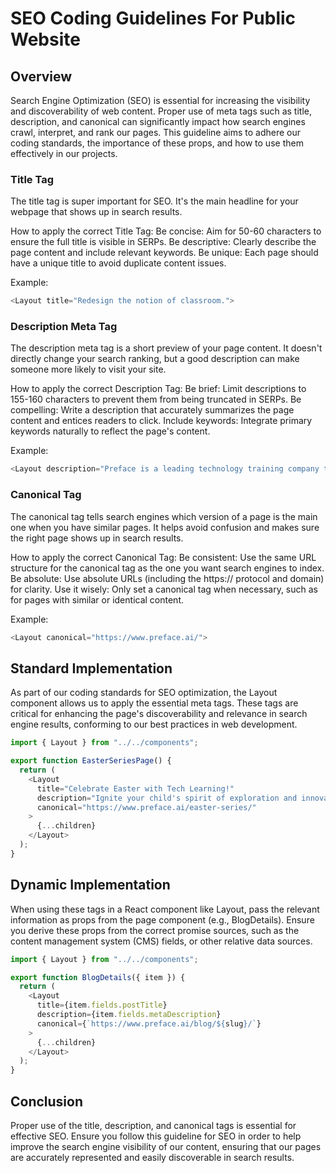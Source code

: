 # SEO Coding Guidelines For Public Website

## Overview

Search Engine Optimization (SEO) is essential for increasing the visibility and discoverability of web content. Proper use of meta tags such as title, description, and canonical can significantly impact how search engines crawl, interpret, and rank our pages. This guideline aims to adhere our coding standards, the importance of these props, and how to use them effectively in our projects.

### Title Tag

The title tag is super important for SEO. It's the main headline for your webpage that shows up in search results.

How to apply the correct Title Tag:
Be concise: Aim for 50-60 characters to ensure the full title is visible in SERPs.
Be descriptive: Clearly describe the page content and include relevant keywords.
Be unique: Each page should have a unique title to avoid duplicate content issues.

Example:

```js
<Layout title="Redesign the notion of classroom.">
```

### Description Meta Tag

The description meta tag is a short preview of your page content. It doesn't directly change your search ranking, but a good description can make someone more likely to visit your site.

How to apply the correct Description Tag:
Be brief: Limit descriptions to 155-160 characters to prevent them from being truncated in SERPs.
Be compelling: Write a description that accurately summarizes the page content and entices readers to click.
Include keywords: Integrate primary keywords naturally to reflect the page's content.

Example:

```js
<Layout description="Preface is a leading technology training company that helps you stay ahead of the curve in today's fast-paced, tech-driven world.">
```

### Canonical Tag

The canonical tag tells search engines which version of a page is the main one when you have similar pages. It helps avoid confusion and makes sure the right page shows up in search results.

How to apply the correct Canonical Tag:
Be consistent: Use the same URL structure for the canonical tag as the one you want search engines to index.
Be absolute: Use absolute URLs (including the https:// protocol and domain) for clarity.
Use it wisely: Only set a canonical tag when necessary, such as for pages with similar or identical content.

Example:

```js
<Layout canonical="https://www.preface.ai/">
```

## Standard Implementation

As part of our coding standards for SEO optimization, the Layout component allows us to apply the essential meta tags. These tags are critical for enhancing the page's discoverability and relevance in search engine results, conforming to our best practices in web development.

```js
import { Layout } from "../../components";

export function EasterSeriesPage() {
  return (
    <Layout
      title="Celebrate Easter with Tech Learning!"
      description="Ignite your child's spirit of exploration and innovation this Easter! Be the brightest and most tech-savvy among peers!"
      canonical="https://www.preface.ai/easter-series/"
    >
      {...children}
    </Layout>
  );
}
```

## Dynamic Implementation

When using these tags in a React component like Layout, pass the relevant information as props from the page component (e.g., BlogDetails). Ensure you derive these props from the correct promise sources, such as the content management system (CMS) fields, or other relative data sources.

```js
import { Layout } from "../../components";

export function BlogDetails({ item }) {
  return (
    <Layout
      title={item.fields.postTitle}
      description={item.fields.metaDescription}
      canonical={`https://www.preface.ai/blog/${slug}/`}
    >
      {...children}
    </Layout>
  );
}
```

## Conclusion

Proper use of the title, description, and canonical tags is essential for effective SEO. Ensure you follow this guideline for SEO in order to help improve the search engine visibility of our content, ensuring that our pages are accurately represented and easily discoverable in search results.
